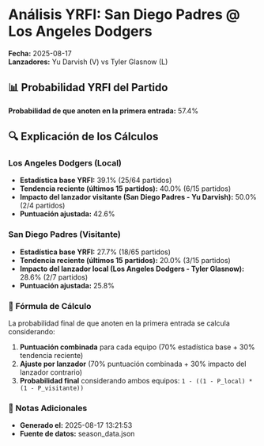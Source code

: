 # Análisis YRFI: San Diego Padres @ Los Angeles Dodgers

**Fecha:** 2025-08-17  
**Lanzadores:** Yu Darvish (V) vs Tyler Glasnow (L)

## 📊 Probabilidad YRFI del Partido

**Probabilidad de que anoten en la primera entrada:** 57.4%

## 🔍 Explicación de los Cálculos

### Los Angeles Dodgers (Local)
- **Estadística base YRFI:** 39.1% (25/64 partidos)
- **Tendencia reciente (últimos 15 partidos):** 40.0% (6/15 partidos)
- **Impacto del lanzador visitante (San Diego Padres - Yu Darvish):** 50.0% (2/4 partidos)
- **Puntuación ajustada:** 42.6%

### San Diego Padres (Visitante)
- **Estadística base YRFI:** 27.7% (18/65 partidos)
- **Tendencia reciente (últimos 15 partidos):** 20.0% (3/15 partidos)
- **Impacto del lanzador local (Los Angeles Dodgers - Tyler Glasnow):** 28.6% (2/7 partidos)
- **Puntuación ajustada:** 25.8%

### 📝 Fórmula de Cálculo

La probabilidad final de que anoten en la primera entrada se calcula considerando:
1. **Puntuación combinada** para cada equipo (70% estadística base + 30% tendencia reciente)
2. **Ajuste por lanzador** (70% puntuación combinada + 30% impacto del lanzador contrario)
3. **Probabilidad final** considerando ambos equipos: `1 - ((1 - P_local) * (1 - P_visitante))`

### 📌 Notas Adicionales

- **Generado el:** 2025-08-17 13:21:53
- **Fuente de datos:** season_data.json
